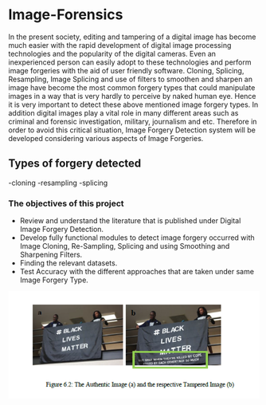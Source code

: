 # Image-Forensics

In the present society, editing and tampering of a digital image has become much easier with the rapid development of digital image processing technologies and the popularity of the digital cameras. Even an inexperienced person can easily adopt to these technologies and perform image forgeries with the aid of user friendly software. 
Cloning, Splicing, Resampling, Image Splicing and use of filters to smoothen and sharpen an image have become the most common forgery types that could manipulate images in a way that is very hardly to perceive by naked human eye. Hence it is very important to detect these above mentioned image forgery types.
In addition digital images play a vital role in many different areas such as criminal and forensic investigation, military, journalism and etc. Therefore in order to avoid this critical situation, Image Forgery Detection system will be developed considering various aspects of Image Forgeries.

## Types of forgery detected 
-cloning 
-resampling
-splicing 

### The objectives of this project
- Review and understand the literature that is published under Digital Image Forgery Detection.
- Develop fully functional modules to detect image forgery occurred with Image Cloning, Re-Sampling, Splicing and using Smoothing and Sharpening Filters.
- Finding the relevant datasets.
- Test Accuracy with the different approaches that are taken under same Image Forgery Type.

![](capture.png)
